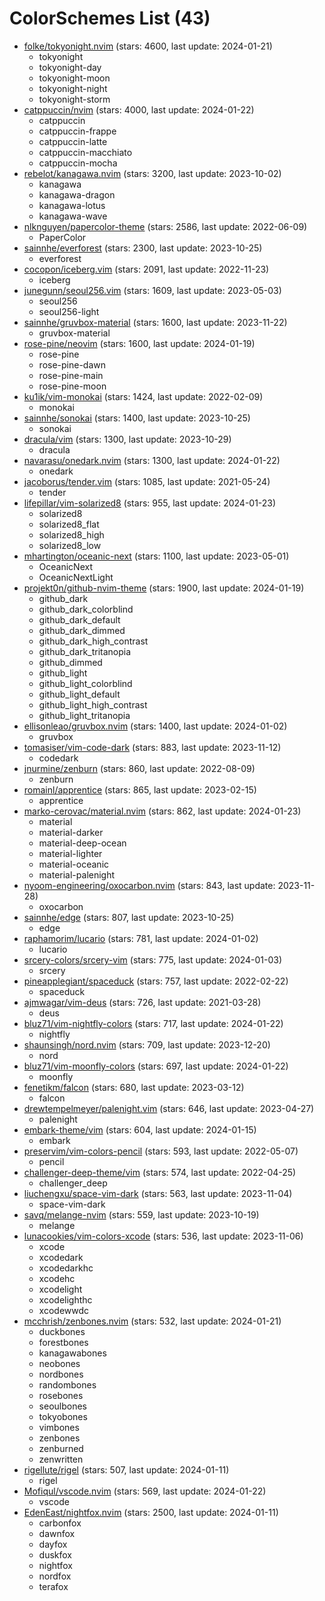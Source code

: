 
ColorSchemes List (43)
======================
  
- [folke/tokyonight.nvim](https://github.com/folke/tokyonight.nvim) (stars: 4600, last update: 2024-01-21)  
  - tokyonight  
  - tokyonight-day  
  - tokyonight-moon  
  - tokyonight-night  
  - tokyonight-storm  
- [catppuccin/nvim](https://github.com/catppuccin/nvim) (stars: 4000, last update: 2024-01-22)  
  - catppuccin  
  - catppuccin-frappe  
  - catppuccin-latte  
  - catppuccin-macchiato  
  - catppuccin-mocha  
- [rebelot/kanagawa.nvim](https://github.com/rebelot/kanagawa.nvim) (stars: 3200, last update: 2023-10-02)  
  - kanagawa  
  - kanagawa-dragon  
  - kanagawa-lotus  
  - kanagawa-wave  
- [nlknguyen/papercolor-theme](https://github.com/nlknguyen/papercolor-theme) (stars: 2586, last update: 2022-06-09)  
  - PaperColor  
- [sainnhe/everforest](https://github.com/sainnhe/everforest) (stars: 2300, last update: 2023-10-25)  
  - everforest  
- [cocopon/iceberg.vim](https://github.com/cocopon/iceberg.vim) (stars: 2091, last update: 2022-11-23)  
  - iceberg  
- [junegunn/seoul256.vim](https://github.com/junegunn/seoul256.vim) (stars: 1609, last update: 2023-05-03)  
  - seoul256  
  - seoul256-light  
- [sainnhe/gruvbox-material](https://github.com/sainnhe/gruvbox-material) (stars: 1600, last update: 2023-11-22)  
  - gruvbox-material  
- [rose-pine/neovim](https://github.com/rose-pine/neovim) (stars: 1600, last update: 2024-01-19)  
  - rose-pine  
  - rose-pine-dawn  
  - rose-pine-main  
  - rose-pine-moon  
- [ku1ik/vim-monokai](https://github.com/ku1ik/vim-monokai) (stars: 1424, last update: 2022-02-09)  
  - monokai  
- [sainnhe/sonokai](https://github.com/sainnhe/sonokai) (stars: 1400, last update: 2023-10-25)  
  - sonokai  
- [dracula/vim](https://github.com/dracula/vim) (stars: 1300, last update: 2023-10-29)  
  - dracula  
- [navarasu/onedark.nvim](https://github.com/navarasu/onedark.nvim) (stars: 1300, last update: 2024-01-22)  
  - onedark  
- [jacoborus/tender.vim](https://github.com/jacoborus/tender.vim) (stars: 1085, last update: 2021-05-24)  
  - tender  
- [lifepillar/vim-solarized8](https://github.com/lifepillar/vim-solarized8) (stars: 955, last update: 2024-01-23)  
  - solarized8  
  - solarized8_flat  
  - solarized8_high  
  - solarized8_low  
- [mhartington/oceanic-next](https://github.com/mhartington/oceanic-next) (stars: 1100, last update: 2023-05-01)  
  - OceanicNext  
  - OceanicNextLight  
- [projekt0n/github-nvim-theme](https://github.com/projekt0n/github-nvim-theme) (stars: 1900, last update: 2024-01-19)  
  - github_dark  
  - github_dark_colorblind  
  - github_dark_default  
  - github_dark_dimmed  
  - github_dark_high_contrast  
  - github_dark_tritanopia  
  - github_dimmed  
  - github_light  
  - github_light_colorblind  
  - github_light_default  
  - github_light_high_contrast  
  - github_light_tritanopia  
- [ellisonleao/gruvbox.nvim](https://github.com/ellisonleao/gruvbox.nvim) (stars: 1400, last update: 2024-01-02)  
  - gruvbox  
- [tomasiser/vim-code-dark](https://github.com/tomasiser/vim-code-dark) (stars: 883, last update: 2023-11-12)  
  - codedark  
- [jnurmine/zenburn](https://github.com/jnurmine/zenburn) (stars: 860, last update: 2022-08-09)  
  - zenburn  
- [romainl/apprentice](https://github.com/romainl/apprentice) (stars: 865, last update: 2023-02-15)  
  - apprentice  
- [marko-cerovac/material.nvim](https://github.com/marko-cerovac/material.nvim) (stars: 862, last update: 2024-01-23)  
  - material  
  - material-darker  
  - material-deep-ocean  
  - material-lighter  
  - material-oceanic  
  - material-palenight  
- [nyoom-engineering/oxocarbon.nvim](https://github.com/nyoom-engineering/oxocarbon.nvim) (stars: 843, last update: 2023-11-28)  
  - oxocarbon  
- [sainnhe/edge](https://github.com/sainnhe/edge) (stars: 807, last update: 2023-10-25)  
  - edge  
- [raphamorim/lucario](https://github.com/raphamorim/lucario) (stars: 781, last update: 2024-01-02)  
  - lucario  
- [srcery-colors/srcery-vim](https://github.com/srcery-colors/srcery-vim) (stars: 775, last update: 2024-01-03)  
  - srcery  
- [pineapplegiant/spaceduck](https://github.com/pineapplegiant/spaceduck) (stars: 757, last update: 2022-02-22)  
  - spaceduck  
- [ajmwagar/vim-deus](https://github.com/ajmwagar/vim-deus) (stars: 726, last update: 2021-03-28)  
  - deus  
- [bluz71/vim-nightfly-colors](https://github.com/bluz71/vim-nightfly-colors) (stars: 717, last update: 2024-01-22)  
  - nightfly  
- [shaunsingh/nord.nvim](https://github.com/shaunsingh/nord.nvim) (stars: 709, last update: 2023-12-20)  
  - nord  
- [bluz71/vim-moonfly-colors](https://github.com/bluz71/vim-moonfly-colors) (stars: 697, last update: 2024-01-22)  
  - moonfly  
- [fenetikm/falcon](https://github.com/fenetikm/falcon) (stars: 680, last update: 2023-03-12)  
  - falcon  
- [drewtempelmeyer/palenight.vim](https://github.com/drewtempelmeyer/palenight.vim) (stars: 646, last update: 2023-04-27)  
  - palenight  
- [embark-theme/vim](https://github.com/embark-theme/vim) (stars: 604, last update: 2024-01-15)  
  - embark  
- [preservim/vim-colors-pencil](https://github.com/preservim/vim-colors-pencil) (stars: 593, last update: 2022-05-07)  
  - pencil  
- [challenger-deep-theme/vim](https://github.com/challenger-deep-theme/vim) (stars: 574, last update: 2022-04-25)  
  - challenger_deep  
- [liuchengxu/space-vim-dark](https://github.com/liuchengxu/space-vim-dark) (stars: 563, last update: 2023-11-04)  
  - space-vim-dark  
- [savq/melange-nvim](https://github.com/savq/melange-nvim) (stars: 559, last update: 2023-10-19)  
  - melange  
- [lunacookies/vim-colors-xcode](https://github.com/lunacookies/vim-colors-xcode) (stars: 536, last update: 2023-11-06)  
  - xcode  
  - xcodedark  
  - xcodedarkhc  
  - xcodehc  
  - xcodelight  
  - xcodelighthc  
  - xcodewwdc  
- [mcchrish/zenbones.nvim](https://github.com/mcchrish/zenbones.nvim) (stars: 532, last update: 2024-01-21)  
  - duckbones  
  - forestbones  
  - kanagawabones  
  - neobones  
  - nordbones  
  - randombones  
  - rosebones  
  - seoulbones  
  - tokyobones  
  - vimbones  
  - zenbones  
  - zenburned  
  - zenwritten  
- [rigellute/rigel](https://github.com/rigellute/rigel) (stars: 507, last update: 2024-01-11)  
  - rigel  
- [Mofiqul/vscode.nvim](https://github.com/Mofiqul/vscode.nvim) (stars: 569, last update: 2024-01-22)  
  - vscode  
- [EdenEast/nightfox.nvim](https://github.com/EdenEast/nightfox.nvim) (stars: 2500, last update: 2024-01-11)  
  - carbonfox  
  - dawnfox  
  - dayfox  
  - duskfox  
  - nightfox  
  - nordfox  
  - terafox